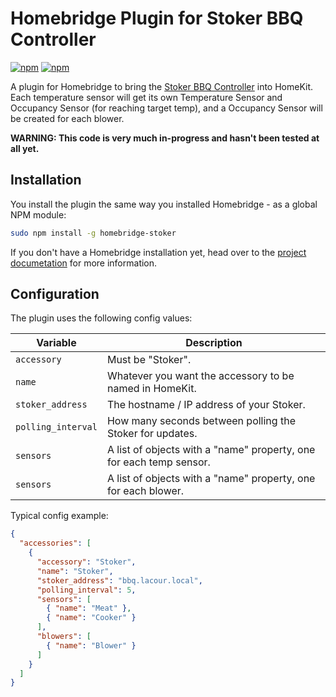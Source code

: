 # Homebridge Plugin for Stoker BBQ Controller 
[![npm](https://img.shields.io/npm/v/homebridge-stoker.svg)](https://www.npmjs.com/package/homebridge-stoker)
[![npm](https://img.shields.io/npm/dt/homebridge-stoker.svg)](https://www.npmjs.com/package/homebridge-stoker)

A plugin for Homebridge to bring the [Stoker BBQ
Controller](https://rocksbarbque.com) into HomeKit. Each temperature sensor will
get its own Temperature Sensor and Occupancy Sensor (for reaching target temp),
and a Occupancy Sensor will be created for each blower.

**WARNING: This code is very much in-progress and hasn't been tested at all
yet.**

## Installation

You install the plugin the same way you installed Homebridge - as a global NPM
module:

```bash
sudo npm install -g homebridge-stoker
```

If you don't have a Homebridge installation yet, head over to the [project
documetation](https://github.com/nfarina/homebridge) for more information.

## Configuration

The plugin uses the following config values:

Variable | Description
-------- | -----------
`accessory` | Must be "Stoker".
`name` | Whatever you want the accessory to be named in HomeKit.
`stoker_address` | The hostname / IP address of your Stoker.
`polling_interval` | How many seconds between polling the Stoker for updates.
`sensors` | A list of objects with a "name" property, one for each temp sensor.
`sensors` | A list of objects with a "name" property, one for each blower.

Typical config example:
```json
{
  "accessories": [
    {
      "accessory": "Stoker",
      "name": "Stoker",
      "stoker_address": "bbq.lacour.local",
      "polling_interval": 5,
      "sensors": [
        { "name": "Meat" },
        { "name": "Cooker" }
      ],
      "blowers": [
        { "name": "Blower" }
      ]
    }
  ]
}
```
